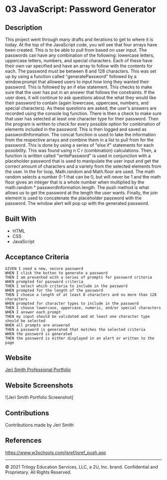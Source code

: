 # 03 JavaScript: Password Generator

## Description
This project went through many drafts and iterations to get to where it is today. At the top of the JavaScript code, you will see that four arrays have been created. This is to be able to pull from based on user input. The passwords can have any combination of the following: lowercase letters, uppercase letters, numbers, and special characters. Each of these have their own var specified and have an array to follow with the contents for each. The password must be between 8 and 128 characters. This was set up by using a function called "generatePassword" followed by a window.prompt that allowed users to input how long they wanted their password. This is followed by an if else statement. This checks to make sure that the user has put in an answer that follows the constraints. If the user does, it will continue to ask questions about the what they would like their password to contain (again lowercase, uppercase, numbers, and special characters). As these questions are asked, the user's answers are recorded using the console log function. There is then a check to make sure that user has selected at least one character type for their password. Then the program is written to check for every possible option for combination of elements included in the password. This is then logged and saved as passwordInformation. The concat function is used to take the information from the respective arrays and combine them in a list to pull from for the password. This is done by using a series of "else if" statements for each possibility. This was found using n C r (combination) calculations.  Then, a function is written called "writePassword" is used in conjunction with a placeholder password that is used to manipulate the user input and get the correct amount of characters and a variety from the selected elements from the user. In the for loop, Math.random and Math.floor are used. The math random selects a number 0-1 that can be 0, but will never be 1 and the math floor gives an integer that is a whole number when multiplied by the math.random * passwordInformation.length. The push method is what allows us to get the password at the length the user wants. Finally, the join element is used to concatenate the placeholder password with the password. The window alert will pop up with the generated password. 

## Built With 
* HTML
* CSS
* JavaScript

## Acceptance Criteria

```
GIVEN I need a new, secure password
WHEN I click the button to generate a password
THEN I am presented with a series of prompts for password criteria
WHEN prompted for password criteria
THEN I select which criteria to include in the password
WHEN prompted for the length of the password
THEN I choose a length of at least 8 characters and no more than 128 characters
WHEN prompted for character types to include in the password
THEN I choose lowercase, uppercase, numeric, and/or special characters
WHEN I answer each prompt
THEN my input should be validated and at least one character type should be selected
WHEN all prompts are answered
THEN a password is generated that matches the selected criteria
WHEN the password is generated
THEN the password is either displayed in an alert or written to the page
```

## Website
[Jeri Smith Professional Portfolio](https://jerismith32.github.io/challenge-2-advanced-css-professional-portfolio/)

## Website Screenshots
![Jeri Smith Portfolio Screenshot]

## Contributions
Contributions made by Jeri Smith

## References
https://www.w3schools.com/jsref/jsref_push.asp

- - -
© 2021 Trilogy Education Services, LLC, a 2U, Inc. brand. Confidential and Proprietary. All Rights Reserved.